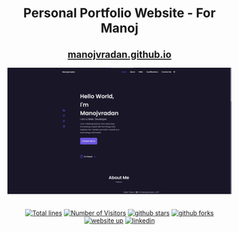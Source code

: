 <div align="center">

<h1>Personal Portfolio Website - For Manoj </h1>

<h2>
  <a href="https://manojvradan.github.io/">manojvradan.github.io</a>
</h2>

<div align="center">
  <a href="https://ezhillragesh.github.io/">
    <img alt="Mockup" src="https://github.com/manojvradan/manojvradan.github.io/blob/main/preview%20website.jpg?raw=true" />
  </a>
</div>

<br/>

<a href="https://github.com/manojvradan/manojvradan.github.io"><img src="https://sloc.xyz/github/manojvradan/manojvradan.github.io" alt="Total lines"></a>
<a href="https://github.com/manojvradan/manojvradan.github.io"><img src="https://visitor-badge.laobi.icu/badge?page_id=manojvradan/manojvradan.github.io" alt="Number of Visitors"></a>
<a href="https://github.com/manojvradan/manojvradan.github.io/stargazers"><img src="https://img.shields.io/github/stars/manojvradan/manojvradan.github.io" alt="github stars"></a>
<a href="https://github.com/rageshx/rageshx.github.io/network/members"><img src="https://img.shields.io/github/forks/rageshx/rageshx.github.io" alt="github forks"></a>
<a href="https://ezhillragesh.github.io/"><img src="https://img.shields.io/badge/website-up-yellow" alt="website up"></a>
<a href="https://www.linkedin.com/in/rageshx/"><img src="https://img.shields.io/badge/ask%20me-linkedin-1abc9c.svg" alt="linkedin"></a>

</div>
